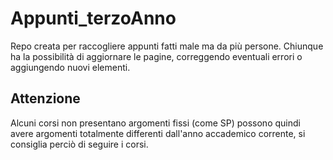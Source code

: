 # Appunti_terzoAnno
Repo creata per raccogliere appunti fatti male ma da più persone.
Chiunque ha la possibilità di aggiornare le pagine, correggendo eventuali errori o aggiungendo nuovi elementi.

## Attenzione
Alcuni corsi non presentano argomenti fissi (come SP) possono quindi avere argomenti totalmente differenti dall'anno accademico corrente, si consiglia perciò di seguire i corsi.